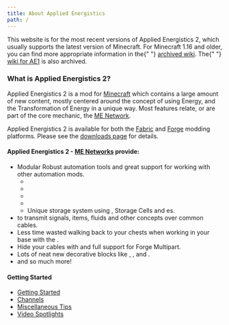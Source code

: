 ```yaml
---
title: About Applied Energistics
path: /
---
```


<div className="box">
  This website is for the most recent versions of Applied Energistics 2, which
  usually supports the latest version of Minecraft. For Minecraft 1.16 and
  older, you can find more appropriate information in the{" "}
  <a href="/ae2-site-archive/">archived wiki</a>. The{" "}
  <a href="/ae1-site-archive/">wiki for AE1</a> is also archived.
</div>

### What is Applied Energistics 2?

Applied Energistics 2 is a mod for [Minecraft](https://www.minecraft.net/) which contains a large amount of new
content, mostly centered around the concept of using Energy, and the Transformation of Energy in a unique way.
Most features relate, or are part of the core mechanic, the [ME Network](features/me-network.md).

Applied Energistics 2 is available for both the [Fabric](https://fabricmc.net/) and [Forge](https://www.minecraftforge.net)
modding platforms. Please see the [downloads page](/download) for details.

#### Applied Energistics 2 - [ME Networks](features/me-network.md) provide:

- Modular Robust automation tools and great support for working with other automation mods.
  - <ItemLink id="import_bus" />
  - <ItemLink id="export_bus" />
  - <ItemLink id="level_emitter" />
  - <ItemLink id="interface" />
  - Unique storage system using <ItemLink id="drive" />, Storage Cells and <ItemLink id="storage_bus"></ItemLink>es.
- <ItemLink id="me_p2p_tunnel"></ItemLink> to transmit signals, items, fluids and
  other concepts over common cables.
- Less time wasted walking back to your chests when working in your base with the <ItemLink id="wireless_terminal"></ItemLink>.
- Hide your cables with <ItemLink id="facade"></ItemLink> and full support for Forge Multipart.
- Lots of neat new decorative blocks like <ItemLink id="smooth_sky_stone_block"></ItemLink>, <ItemLink id="quartz_pillar"></ItemLink>, <ItemLink id="quartz_glass"></ItemLink> and <ItemLink id="quartz_fixture"></ItemLink>.
- and so much more!

#### Getting Started

- [Getting Started](getting-started.md)
- [Channels](features/me-network/channels.md)
- [Miscellaneous Tips](miscellaneous-tips.md)
- [Video Spotlights](video-spotlights.md)
